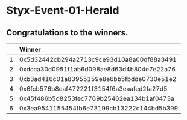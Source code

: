 # Styx-Event-01-Herald

## Congratulations to the winners.

|    | Winner                                     |
|---:|:-------------------------------------------|
|  1 | 0x5d32442cb294a2713c9ce93d10a8a00df88a3491 |
|  2 | 0xdcca30d0951f1ab6d098ae8d63d4b804e7e22a76 |
|  3 | 0xb3ad416c01a83955159e8e6bb5fbdde0730e51e2 |
|  4 | 0x6fcb576b8eaf472221f3154f6a3eaafed2fa27d5 |
|  5 | 0x45f486b5d8253fec7769b25462ea134b1af0473a |
|  6 | 0x3ea9541155454fb6e73199cb13222c144bd5b399 |
